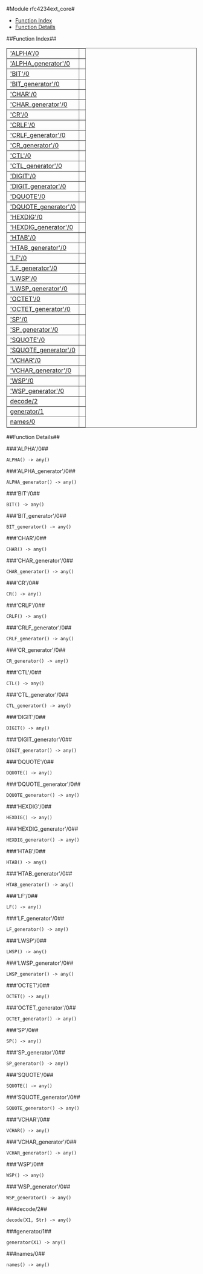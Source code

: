 

#Module rfc4234ext_core#
* [Function Index](#index)
* [Function Details](#functions)


<a name="index"></a>

##Function Index##


<table width="100%" border="1" cellspacing="0" cellpadding="2" summary="function index"><tr><td valign="top"><a href="#ALPHA-0">'ALPHA'/0</a></td><td></td></tr><tr><td valign="top"><a href="#ALPHA_generator-0">'ALPHA_generator'/0</a></td><td></td></tr><tr><td valign="top"><a href="#BIT-0">'BIT'/0</a></td><td></td></tr><tr><td valign="top"><a href="#BIT_generator-0">'BIT_generator'/0</a></td><td></td></tr><tr><td valign="top"><a href="#CHAR-0">'CHAR'/0</a></td><td></td></tr><tr><td valign="top"><a href="#CHAR_generator-0">'CHAR_generator'/0</a></td><td></td></tr><tr><td valign="top"><a href="#CR-0">'CR'/0</a></td><td></td></tr><tr><td valign="top"><a href="#CRLF-0">'CRLF'/0</a></td><td></td></tr><tr><td valign="top"><a href="#CRLF_generator-0">'CRLF_generator'/0</a></td><td></td></tr><tr><td valign="top"><a href="#CR_generator-0">'CR_generator'/0</a></td><td></td></tr><tr><td valign="top"><a href="#CTL-0">'CTL'/0</a></td><td></td></tr><tr><td valign="top"><a href="#CTL_generator-0">'CTL_generator'/0</a></td><td></td></tr><tr><td valign="top"><a href="#DIGIT-0">'DIGIT'/0</a></td><td></td></tr><tr><td valign="top"><a href="#DIGIT_generator-0">'DIGIT_generator'/0</a></td><td></td></tr><tr><td valign="top"><a href="#DQUOTE-0">'DQUOTE'/0</a></td><td></td></tr><tr><td valign="top"><a href="#DQUOTE_generator-0">'DQUOTE_generator'/0</a></td><td></td></tr><tr><td valign="top"><a href="#HEXDIG-0">'HEXDIG'/0</a></td><td></td></tr><tr><td valign="top"><a href="#HEXDIG_generator-0">'HEXDIG_generator'/0</a></td><td></td></tr><tr><td valign="top"><a href="#HTAB-0">'HTAB'/0</a></td><td></td></tr><tr><td valign="top"><a href="#HTAB_generator-0">'HTAB_generator'/0</a></td><td></td></tr><tr><td valign="top"><a href="#LF-0">'LF'/0</a></td><td></td></tr><tr><td valign="top"><a href="#LF_generator-0">'LF_generator'/0</a></td><td></td></tr><tr><td valign="top"><a href="#LWSP-0">'LWSP'/0</a></td><td></td></tr><tr><td valign="top"><a href="#LWSP_generator-0">'LWSP_generator'/0</a></td><td></td></tr><tr><td valign="top"><a href="#OCTET-0">'OCTET'/0</a></td><td></td></tr><tr><td valign="top"><a href="#OCTET_generator-0">'OCTET_generator'/0</a></td><td></td></tr><tr><td valign="top"><a href="#SP-0">'SP'/0</a></td><td></td></tr><tr><td valign="top"><a href="#SP_generator-0">'SP_generator'/0</a></td><td></td></tr><tr><td valign="top"><a href="#SQUOTE-0">'SQUOTE'/0</a></td><td></td></tr><tr><td valign="top"><a href="#SQUOTE_generator-0">'SQUOTE_generator'/0</a></td><td></td></tr><tr><td valign="top"><a href="#VCHAR-0">'VCHAR'/0</a></td><td></td></tr><tr><td valign="top"><a href="#VCHAR_generator-0">'VCHAR_generator'/0</a></td><td></td></tr><tr><td valign="top"><a href="#WSP-0">'WSP'/0</a></td><td></td></tr><tr><td valign="top"><a href="#WSP_generator-0">'WSP_generator'/0</a></td><td></td></tr><tr><td valign="top"><a href="#decode-2">decode/2</a></td><td></td></tr><tr><td valign="top"><a href="#generator-1">generator/1</a></td><td></td></tr><tr><td valign="top"><a href="#names-0">names/0</a></td><td></td></tr></table>


<a name="functions"></a>

##Function Details##

<a name="ALPHA-0"></a>

###'ALPHA'/0##


`ALPHA() -> any()`

<a name="ALPHA_generator-0"></a>

###'ALPHA_generator'/0##


`ALPHA_generator() -> any()`

<a name="BIT-0"></a>

###'BIT'/0##


`BIT() -> any()`

<a name="BIT_generator-0"></a>

###'BIT_generator'/0##


`BIT_generator() -> any()`

<a name="CHAR-0"></a>

###'CHAR'/0##


`CHAR() -> any()`

<a name="CHAR_generator-0"></a>

###'CHAR_generator'/0##


`CHAR_generator() -> any()`

<a name="CR-0"></a>

###'CR'/0##


`CR() -> any()`

<a name="CRLF-0"></a>

###'CRLF'/0##


`CRLF() -> any()`

<a name="CRLF_generator-0"></a>

###'CRLF_generator'/0##


`CRLF_generator() -> any()`

<a name="CR_generator-0"></a>

###'CR_generator'/0##


`CR_generator() -> any()`

<a name="CTL-0"></a>

###'CTL'/0##


`CTL() -> any()`

<a name="CTL_generator-0"></a>

###'CTL_generator'/0##


`CTL_generator() -> any()`

<a name="DIGIT-0"></a>

###'DIGIT'/0##


`DIGIT() -> any()`

<a name="DIGIT_generator-0"></a>

###'DIGIT_generator'/0##


`DIGIT_generator() -> any()`

<a name="DQUOTE-0"></a>

###'DQUOTE'/0##


`DQUOTE() -> any()`

<a name="DQUOTE_generator-0"></a>

###'DQUOTE_generator'/0##


`DQUOTE_generator() -> any()`

<a name="HEXDIG-0"></a>

###'HEXDIG'/0##


`HEXDIG() -> any()`

<a name="HEXDIG_generator-0"></a>

###'HEXDIG_generator'/0##


`HEXDIG_generator() -> any()`

<a name="HTAB-0"></a>

###'HTAB'/0##


`HTAB() -> any()`

<a name="HTAB_generator-0"></a>

###'HTAB_generator'/0##


`HTAB_generator() -> any()`

<a name="LF-0"></a>

###'LF'/0##


`LF() -> any()`

<a name="LF_generator-0"></a>

###'LF_generator'/0##


`LF_generator() -> any()`

<a name="LWSP-0"></a>

###'LWSP'/0##


`LWSP() -> any()`

<a name="LWSP_generator-0"></a>

###'LWSP_generator'/0##


`LWSP_generator() -> any()`

<a name="OCTET-0"></a>

###'OCTET'/0##


`OCTET() -> any()`

<a name="OCTET_generator-0"></a>

###'OCTET_generator'/0##


`OCTET_generator() -> any()`

<a name="SP-0"></a>

###'SP'/0##


`SP() -> any()`

<a name="SP_generator-0"></a>

###'SP_generator'/0##


`SP_generator() -> any()`

<a name="SQUOTE-0"></a>

###'SQUOTE'/0##


`SQUOTE() -> any()`

<a name="SQUOTE_generator-0"></a>

###'SQUOTE_generator'/0##


`SQUOTE_generator() -> any()`

<a name="VCHAR-0"></a>

###'VCHAR'/0##


`VCHAR() -> any()`

<a name="VCHAR_generator-0"></a>

###'VCHAR_generator'/0##


`VCHAR_generator() -> any()`

<a name="WSP-0"></a>

###'WSP'/0##


`WSP() -> any()`

<a name="WSP_generator-0"></a>

###'WSP_generator'/0##


`WSP_generator() -> any()`

<a name="decode-2"></a>

###decode/2##


`decode(X1, Str) -> any()`

<a name="generator-1"></a>

###generator/1##


`generator(X1) -> any()`

<a name="names-0"></a>

###names/0##


`names() -> any()`

